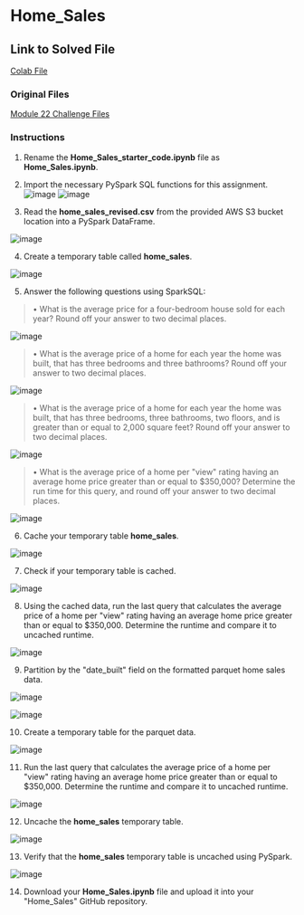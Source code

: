 # Home_Sales

## Link to Solved File
[Colab File](https://drive.google.com/file/d/1TcQZxXtywh31WTsR4UGPBchXMIYMrvCx/view?usp=sharing)

### Original Files
[Module 22 Challenge Files](https://static.bc-edx.com/data/dl-1-2/m22/lms/starter/Starter_Code.zip)

### Instructions

1. Rename the **Home_Sales_starter_code.ipynb** file as **Home_Sales.ipynb**.

2. Import the necessary PySpark SQL functions for this assignment.
![image](https://github.com/user-attachments/assets/9f0801e6-f040-481d-a1e5-869232d68d80)
  ![image](https://github.com/user-attachments/assets/dbb69039-753b-473a-bf98-1ba884c304ba)

3. Read the **home_sales_revised.csv** from the provided AWS S3 bucket location into a PySpark DataFrame.

![image](https://github.com/user-attachments/assets/0a3111f7-56e7-494c-8ed5-2db6df0fd4fd)

4. Create a temporary table called **home_sales**.

![image](https://github.com/user-attachments/assets/7a198805-0cce-4ae5-8ee8-11a673c92001)

5. Answer the following questions using SparkSQL:

>• What is the average price for a four-bedroom house sold for each year? Round off your answer to two decimal places.

![image](https://github.com/user-attachments/assets/e7ecb4fb-3e5c-4b80-ae09-8a303ceb3513)

>• What is the average price of a home for each year the home was built, that has three bedrooms and three bathrooms? Round off your answer to two decimal places.

![image](https://github.com/user-attachments/assets/9b7e7036-1df9-4785-a5ef-1154222923b6)

>• What is the average price of a home for each year the home was built, that has three bedrooms, three bathrooms, two floors, and is greater than or equal to 2,000 square feet? Round off your answer to two decimal places.

![image](https://github.com/user-attachments/assets/8314e5c7-6a0f-4793-a995-213d3b21e95c)

>• What is the average price of a home per "view" rating having an average home price greater than or equal to $350,000? Determine the run time for this query, and round off your answer to two decimal places.

![image](https://github.com/user-attachments/assets/ff504c34-8ec4-4345-91d1-fe46c1ec14fa)

6. Cache your temporary table **home_sales**.

![image](https://github.com/user-attachments/assets/86359469-c817-4449-9911-86fdbc972bc3)

7. Check if your temporary table is cached.

![image](https://github.com/user-attachments/assets/b26a98f7-b6b2-4a4c-8a14-d3b2a18fea20)

8. Using the cached data, run the last query that calculates the average price of a home per "view" rating having an average home price greater than or equal to $350,000. Determine the runtime and compare it to uncached runtime.

![image](https://github.com/user-attachments/assets/368c9519-97b8-4c7d-ac03-6a218f4bd1d2)

9. Partition by the "date_built" field on the formatted parquet home sales data.

![image](https://github.com/user-attachments/assets/3cf22e70-5de8-4dd8-b09b-b893838e7002)

![image](https://github.com/user-attachments/assets/4fd6b4bf-26ea-4b52-8996-4aa02ff329b5)

10. Create a temporary table for the parquet data.

![image](https://github.com/user-attachments/assets/8242fe6e-56d9-48bb-a6c9-0cc97ac899f5)

11. Run the last query that calculates the average price of a home per "view" rating having an average home price greater than or equal to $350,000. Determine the runtime and compare it to uncached runtime.

![image](https://github.com/user-attachments/assets/bd600383-c4ef-4ff4-9aa6-1c5e00813620)

12. Uncache the **home_sales** temporary table.

![image](https://github.com/user-attachments/assets/653a606f-3e28-41bd-bf54-943a4b910e5b)

13. Verify that the **home_sales** temporary table is uncached using PySpark.

![image](https://github.com/user-attachments/assets/dd360006-ed89-4f77-9a52-e9d9733f706e)

14. Download your **Home_Sales.ipynb** file and upload it into your "Home_Sales" GitHub repository.
